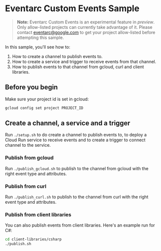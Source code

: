 # Eventarc Custom Events Sample

> **Note:** Eventarc Custom Events is an experimental feature in *preview*.
> Only allow-listed projects can currently take advantage of it. Please contact
> eventarc@google.com to get your project allow-listed before attempting this sample.

In this sample, you'll see how to:

1. How to create a channel to publish events to.
1. How to create a service and trigger to receive events from that channel.
1. How to publish events to that channel from gcloud, curl and client libraries.

## Before you begin

Make sure your project id is set in gcloud:

```sh
gcloud config set project PROJECT_ID
```

## Create a channel, a service and a trigger

Run `./setup.sh` to do create a channel to publish events to, to deploy a Cloud
Run service to receive events and to create a trigger to connect channel to the
service.

### Publish from gcloud

Run `./publish_gcloud.sh` to publish to the channel from gcloud with the right
event type and attributes.

### Publish from curl

Run `./publish_curl.sh` to publish to the channel from curl with the right
event type and attributes.

### Publish from client libraries

You can also publish events from client libraries. Here's an example run for C#:

```sh
cd client-libraries/csharp
./publish.sh
```
